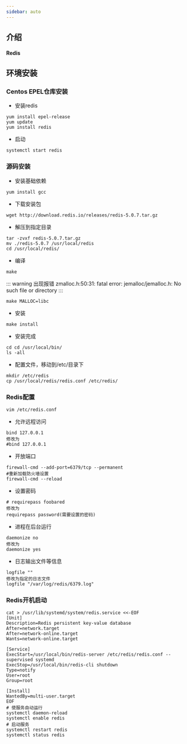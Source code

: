 ```yaml
---
sidebar: auto
---
```


## 介绍
#### Redis

## 环境安装
### Centos EPEL仓库安装
- 安装redis
```shell
yum install epel-release
yum update
yum install redis
```
- 启动
```shell
systemctl start redis
```
### 源码安装
- 安装基础依赖
```shell
yum install gcc
```
- 下载安装包
```shell
wget http://download.redis.io/releases/redis-5.0.7.tar.gz
```
- 解压到指定目录
```
tar -zvxf redis-5.0.7.tar.gz
mv ./redis-5.0.7 /usr/local/redis
cd /usr/local/redis/
```
- 编译
```shell
make
```
::: warning
出现报错 zmalloc.h:50:31: fatal error: jemalloc/jemalloc.h: No such file or directory
:::
```shell
make MALLOC=libc  
```
- 安装
```shell
make install
```
- 安装完成
```shell
cd cd /usr/local/bin/
ls -all
```
- 配置⽂件，移动到/etc/⽬录下
```
mkdir /etc/redis
cp /usr/local/redis/redis.conf /etc/redis/
```
### Redis配置
```
vim /etc/redis.conf
```
- 允许远程访问
```
bind 127.0.0.1
修改为
#bind 127.0.0.1
```
- 开放端口
```
firewall-cmd --add-port=6379/tcp --permanent
#重新加载防火墙设置
firewall-cmd --reload
```
- 设置密码
```
# requirepass foobared
修改为
requirepass password(需要设置的密码)
```
- 进程在后台运行
```
daemonize no
修改为
daemonize yes
```
- 日志输出文件等信息
```
logfile ""
修改为指定的日志文件
logfile "/var/log/redis/6379.log"
```

### Redis开机启动
```
cat > /usr/lib/systemd/system/redis.service <<-EOF
[Unit]
Description=Redis persistent key-value database
After=network.target
After=network-online.target
Wants=network-online.target

[Service]
ExecStart=/usr/local/bin/redis-server /etc/redis/redis.conf --supervised systemd
ExecStop=/usr/local/bin/redis-cli shutdown
Type=notify
User=root
Group=root

[Install]
WantedBy=multi-user.target
EOF
# 使服务自动运行
systemctl daemon-reload
systemctl enable redis
# 启动服务
systemctl restart redis
systemctl status redis
```

